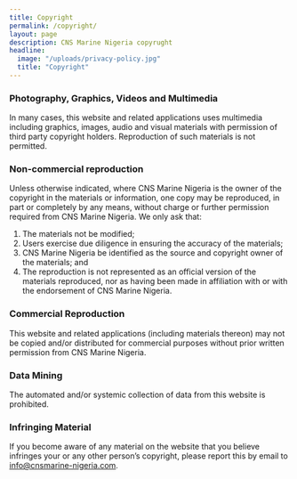 ```yaml
---
title: Copyright
permalink: /copyright/
layout: page
description: CNS Marine Nigeria copyrught
headline:
  image: "/uploads/privacy-policy.jpg"
  title: "Copyright"
---
```


### Photography, Graphics, Videos and Multimedia

In many cases, this website and related applications uses multimedia including graphics, images, audio and visual materials with permission of third party copyright holders. Reproduction of such materials is not permitted.

### Non-commercial reproduction

Unless otherwise indicated, where CNS Marine Nigeria is the owner of the copyright in the materials or information, one copy may be reproduced, in part or completely by any means, without charge or further permission required from CNS Marine Nigeria. We only ask that:
1. The materials not be modified;
2. Users exercise due diligence in ensuring the accuracy of the materials;
3. CNS Marine Nigeria be identified as the source and copyright owner of the materials; and
4. The reproduction is not represented as an official version of the materials reproduced, nor as having been made in affiliation with or with the endorsement of CNS Marine Nigeria.

### Commercial Reproduction

This website and related applications (including materials thereon) may not be copied and/or distributed for commercial purposes without prior written permission from CNS Marine Nigeria.

### Data Mining

The automated and/or systemic collection of data from this website is prohibited.

### Infringing Material

If you become aware of any material on the website that you believe infringes your or any other person’s copyright, please report this by email to [info@cnsmarine-nigeria.com](mailto:info@cnsmarine-nigeria.com).